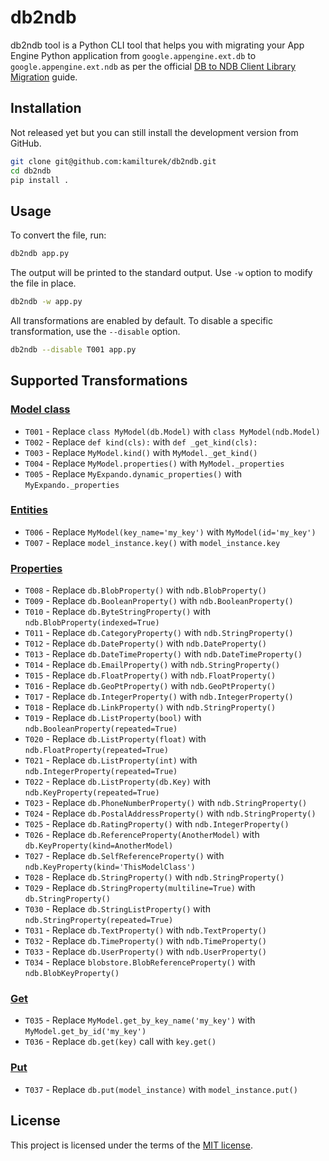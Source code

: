 # db2ndb

db2ndb tool is a Python CLI tool that helps you with migrating your App Engine
Python application from `google.appengine.ext.db` to `google.appengine.ext.ndb`
as per the official [DB to NDB Client Library Migration](https://cloud.google.com/appengine/docs/legacy/standard/python/ndb/db_to_ndb)
guide.

## Installation

Not released yet but you can still install the development version from GitHub.

```sh
git clone git@github.com:kamilturek/db2ndb.git
cd db2ndb
pip install .
```

## Usage

To convert the file, run:

```sh
db2ndb app.py
```

The output will be printed to the standard output. Use `-w` option to modify the
file in place.

```sh
db2ndb -w app.py
```

All transformations are enabled by default.
To disable a specific transformation, use the `--disable` option.

```sh
db2ndb --disable T001 app.py
```

## Supported Transformations

### [Model class](https://cloud.google.com/appengine/docs/legacy/standard/python/ndb/db_to_ndb#model_class)

- `T001` - Replace `class MyModel(db.Model)` with `class MyModel(ndb.Model)`
- `T002` - Replace `def kind(cls):` with `def _get_kind(cls):`
- `T003` - Replace `MyModel.kind()` with `MyModel._get_kind()`
- `T004` - Replace `MyModel.properties()` with `MyModel._properties`
- `T005` - Replace `MyExpando.dynamic_properties()` with `MyExpando._properties`

### [Entities](https://cloud.google.com/appengine/docs/legacy/standard/python/ndb/db_to_ndb#entities)

- `T006` - Replace `MyModel(key_name='my_key')` with `MyModel(id='my_key')`
- `T007` - Replace `model_instance.key()` with `model_instance.key`

### [Properties](https://cloud.google.com/appengine/docs/legacy/standard/python/ndb/db_to_ndb#properties)

- `T008` - Replace `db.BlobProperty()` with `ndb.BlobProperty()`
- `T009` - Replace `db.BooleanProperty()` with `ndb.BooleanProperty()`
- `T010` - Replace `db.ByteStringProperty()` with `ndb.BlobProperty(indexed=True)`
- `T011` - Replace `db.CategoryProperty()` with `ndb.StringProperty()`
- `T012` - Replace `db.DateProperty()` with `ndb.DateProperty()`
- `T013` - Replace `db.DateTimeProperty()` with `ndb.DateTimeProperty()`
- `T014` - Replace `db.EmailProperty()` with `ndb.StringProperty()`
- `T015` - Replace `db.FloatProperty()` with `ndb.FloatProperty()`
- `T016` - Replace `db.GeoPtProperty()` with `ndb.GeoPtProperty()`
- `T017` - Replace `db.IntegerProperty()` with `ndb.IntegerProperty()`
- `T018` - Replace `db.LinkProperty()` with `ndb.StringProperty()`
- `T019` - Replace `db.ListProperty(bool)` with `ndb.BooleanProperty(repeated=True)`
- `T020` - Replace `db.ListProperty(float)` with `ndb.FloatProperty(repeated=True)`
- `T021` - Replace `db.ListProperty(int)` with `ndb.IntegerProperty(repeated=True)`
- `T022` - Replace `db.ListProperty(db.Key)` with `ndb.KeyProperty(repeated=True)`
- `T023` - Replace `db.PhoneNumberProperty()` with `ndb.StringProperty()`
- `T024` - Replace `db.PostalAddressProperty()` with `ndb.StringProperty()`
- `T025` - Replace `db.RatingProperty()` with `ndb.IntegerProperty()`
- `T026` - Replace `db.ReferenceProperty(AnotherModel)` with `db.KeyProperty(kind=AnotherModel)`
- `T027` - Replace `db.SelfReferenceProperty()` with `ndb.KeyProperty(kind='ThisModelClass')`
- `T028` - Replace `db.StringProperty()` with `ndb.StringProperty()`
- `T029` - Replace `db.StringProperty(multiline=True)` with `db.StringProperty()`
- `T030` - Replace `db.StringListProperty()` with `ndb.StringProperty(repeated=True)`
- `T031` - Replace `db.TextProperty()` with `ndb.TextProperty()`
- `T032` - Replace `db.TimeProperty()` with `ndb.TimeProperty()`
- `T033` - Replace `db.UserProperty()` with `ndb.UserProperty()`
- `T034` - Replace `blobstore.BlobReferenceProperty()` with `ndb.BlobKeyProperty()`

### [Get](https://cloud.google.com/appengine/docs/legacy/standard/python/ndb/db_to_ndb#get)

- `T035` - Replace `MyModel.get_by_key_name('my_key')` with `MyModel.get_by_id('my_key')`
- `T036` - Replace `db.get(key)` call with `key.get()`

### [Put](https://cloud.google.com/appengine/docs/legacy/standard/python/ndb/db_to_ndb#get)

- `T037` - Replace `db.put(model_instance)` with `model_instance.put()`

## License

This project is licensed under the terms of the [MIT license](./LICENSE).
